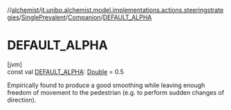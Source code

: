 //[alchemist](../../../../index.md)/[it.unibo.alchemist.model.implementations.actions.steeringstrategies](../../index.md)/[SinglePrevalent](../index.md)/[Companion](index.md)/[DEFAULT_ALPHA](-d-e-f-a-u-l-t_-a-l-p-h-a.md)

# DEFAULT_ALPHA

[jvm]\
const val [DEFAULT_ALPHA](-d-e-f-a-u-l-t_-a-l-p-h-a.md): [Double](https://kotlinlang.org/api/latest/jvm/stdlib/kotlin/-double/index.html) = 0.5

Empirically found to produce a good smoothing while leaving enough freedom of movement to the pedestrian (e.g. to perform sudden changes of direction).
